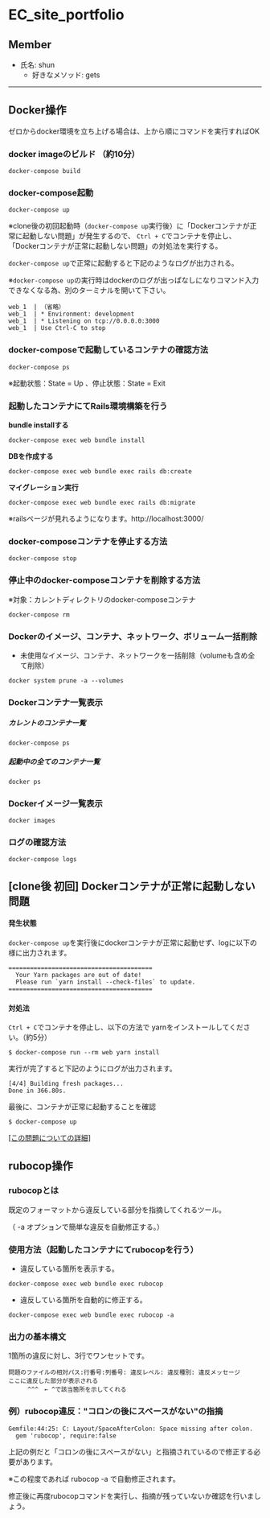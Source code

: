 # EC_site_portfolio

## Member
- 氏名: shun
  - 好きなメソッド: gets



---

## Docker操作
ゼロからdocker環境を立ち上げる場合は、上から順にコマンドを実行すればOK

### docker imageのビルド （約10分）
```
docker-compose build
```
### docker-compose起動
```
docker-compose up
```
※clone後の初回起動時（`docker-compose up`実行後）に「Dockerコンテナが正常に起動しない問題」が発生するので、
`Ctrl + C`でコンテナを停止し、「Dockerコンテナが正常に起動しない問題」の対処法を実行する。

`docker-compose up`で正常に起動すると下記のようなログが出力される。

※`docker-compose up`の実行時はdockerのログが出っぱなしになりコマンド入力できなくなる為、別のターミナルを開いて下さい。
```
web_1  | （省略）
web_1  | * Environment: development
web_1  | * Listening on tcp://0.0.0.0:3000
web_1  | Use Ctrl-C to stop
```

### docker-composeで起動しているコンテナの確認方法
```
docker-compose ps
```
※起動状態：State = Up 、停止状態：State = Exit

### 起動したコンテナにてRails環境構築を行う

**bundle installする**
```
docker-compose exec web bundle install
```
**DBを作成する**
```
docker-compose exec web bundle exec rails db:create
```
**マイグレーション実行**
```
docker-compose exec web bundle exec rails db:migrate
```
※railsページが見れるようになります。http://localhost:3000/

### docker-composeコンテナを停止する方法
```
docker-compose stop
```
### 停止中のdocker-composeコンテナを削除する方法
※対象：カレントディレクトリのdocker-composeコンテナ
```
docker-compose rm
```
### Dockerのイメージ、コンテナ、ネットワーク、ボリューム一括削除
- 未使用なイメージ、コンテナ、ネットワークを一括削除（volumeも含め全て削除）
```
docker system prune -a --volumes
```
### Dockerコンテナ一覧表示
##### カレントのコンテナ一覧
```
docker-compose ps
```
##### 起動中の全てのコンテナ一覧
```
docker ps
```
### Dockerイメージ一覧表示
```
docker images
```
### ログの確認方法
```
docker-compose logs
```

## [clone後 初回] Dockerコンテナが正常に起動しない問題

#### 発生状態
`docker-compose up`を実行後にdockerコンテナが正常に起動せず、logに以下の様に出力されます。
```
========================================
  Your Yarn packages are out of date!
  Please run `yarn install --check-files` to update.
========================================
```

#### 対処法

`Ctrl + C`でコンテナを停止し、以下の方法で yarnをインストールしてください。（約5分）
```
$ docker-compose run --rm web yarn install
```

実行が完了すると下記のようにログが出力されます。
```
[4/4] Building fresh packages...
Done in 366.80s.
```

最後に、コンテナが正常に起動することを確認
```
$ docker-compose up
```
[[この問題についての詳細]](https://qiita.com/yama_ryoji/items/1de1f2e9e206382c4aa5)

## rubocop操作
### rubocopとは
既定のフォーマットから違反している部分を指摘してくれるツール。

（ -a オプションで簡単な違反を自動修正する。）

### 使用方法（起動したコンテナにてrubocopを行う）
- 違反している箇所を表示する。
```
docker-compose exec web bundle exec rubocop
```
- 違反している箇所を自動的に修正する。
```
docker-compose exec web bundle exec rubocop -a
```

### 出力の基本構文
1箇所の違反に対し、3行でワンセットです。
```
問題のファイルの相対パス:行番号:列番号: 違反レベル: 違反種別: 違反メッセージ
ここに違反した部分が表示される
　　  ^^^　← ^で該当箇所を示してくれる
```
### 例）rubocop違反："コロンの後にスペースがない"の指摘
```
Gemfile:44:25: C: Layout/SpaceAfterColon: Space missing after colon.
  gem 'rubocop', require:false
```
上記の例だと「コロンの後にスペースがない」と指摘されているので修正する必要があります。

※この程度であれば rubocop -a で自動修正されます。

修正後に再度rubocopコマンドを実行し、指摘が残っていないか確認を行いましょう。
